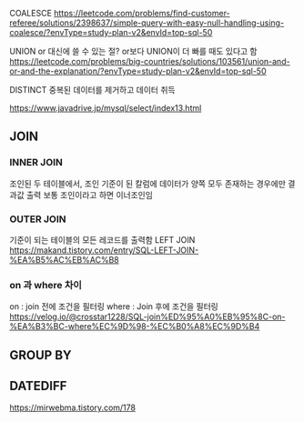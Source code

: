 COALESCE
https://leetcode.com/problems/find-customer-referee/solutions/2398637/simple-query-with-easy-null-handling-using-coalesce/?envType=study-plan-v2&envId=top-sql-50

UNION
or 대신에 쓸 수 있는 절?
or보다 UNION이 더 빠를 때도 있다고 함
https://leetcode.com/problems/big-countries/solutions/103561/union-and-or-and-the-explanation/?envType=study-plan-v2&envId=top-sql-50

DISTINCT
중복된 데이터를 제거하고 데이터 취득

https://www.javadrive.jp/mysql/select/index13.html

## JOIN
### INNER JOIN
조인된 두 테이블에서, 조인 기준이 된 칼럼에 데이터가 양쪽 모두 존재하는 경우에만 결과값 출력
보통 조인이라고 하면 이너조인임 
### OUTER JOIN
기준이 되는 테이블의 모든 레코드를 출력함
LEFT JOIN
https://makand.tistory.com/entry/SQL-LEFT-JOIN-%EA%B5%AC%EB%AC%B8

### on 과 where 차이
on : join 전에 조건을 필터링
where : Join 후에 조건을 필터링
https://velog.io/@crosstar1228/SQL-join%ED%95%A0%EB%95%8C-on-%EA%B3%BC-where%EC%9D%98-%EC%B0%A8%EC%9D%B4

## GROUP BY

## DATEDIFF

https://mirwebma.tistory.com/178